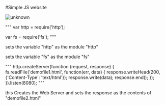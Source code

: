 #Simple JS website

![unknown](https://user-images.githubusercontent.com/32592487/53598934-e8042200-3b9d-11e9-8622-6605ee82060c.png)

"""
var http = require('http');

var fs = require('fs');
"""

sets the variable "http" as the module "http"

sets the variable "fs" as the module "fs"

"""
http.createServer(function (request, response) {
  fs.readFile('demofile1.html', function(err, data) {
    response.writeHead(200, {'Content-Type': 'text/html'});
    response.write(data);
    response.end();
  });
}).listen(8080);
"""

this Creates the Web Server and sets the response as the contents of "demofile2.html"



